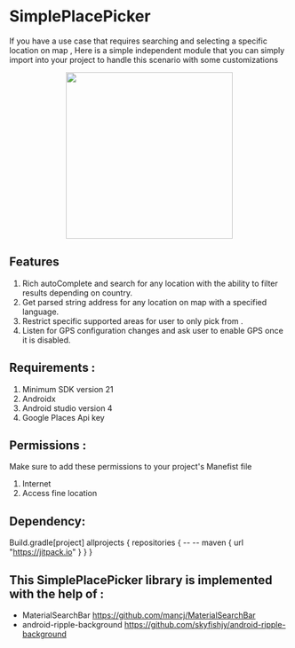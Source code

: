 # SimplePlacePicker
If you have a use case that requires searching and selecting a specific location on map ,
Here is a simple independent module that you can simply import into your project to handle
this scenario with some customizations

<p align="center">
<img src="screenshots/demo.gif" width=300>
</p>

## Features  
1. Rich autoComplete and search for any location with the ability to 
	filter results depending on country. 
2. Get parsed string address for any location on map with a specified language. 
3. Restrict specific supported areas for user to only pick from .
4. Listen for GPS configuration changes and ask user to enable GPS once it is disabled.

## Requirements : 
1. Minimum SDK version 21
2. Androidx
3. Android studio version 4
2. Google Places Api key

## Permissions :
   Make sure to add these permissions to your project's Manefist file 
1. Internet
2. Access fine location

## Dependency: 

Build.gradle[project]
allprojects {
    repositories {
        --
        --
        maven { url "https://jitpack.io" }
    }
}

## This SimplePlacePicker library is implemented with the help of :
* MaterialSearchBar https://github.com/mancj/MaterialSearchBar
* android-ripple-background https://github.com/skyfishjy/android-ripple-background

